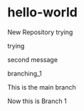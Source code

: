 # hello-world
New Repository trying

trying

second message


branching_1


This is the main branch


Now this is Branch 1